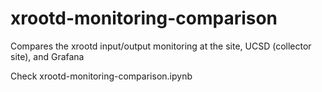 # xrootd-monitoring-comparison
Compares the xrootd input/output monitoring at the site, UCSD (collector site), and Grafana

Check xrootd-monitoring-comparison.ipynb

